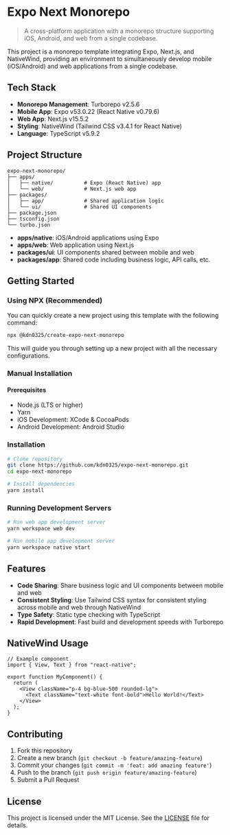 # Expo Next Monorepo

> A cross-platform application with a monorepo structure supporting iOS, Android, and web from a single codebase.

This project is a monorepo template integrating Expo, Next.js, and NativeWind, providing an environment to simultaneously develop mobile (iOS/Android) and web applications from a single codebase.

## Tech Stack

- **Monorepo Management**: Turborepo v2.5.6
- **Mobile App**: Expo v53.0.22 (React Native v0.79.6)
- **Web App**: Next.js v15.5.2
- **Styling**: NativeWind (Tailwind CSS v3.4.1 for React Native)
- **Language**: TypeScript v5.9.2

## Project Structure

```
expo-next-monorepo/
├── apps/
│   ├── native/          # Expo (React Native) app
│   └── web/             # Next.js web app
├── packages/
│   ├── app/             # Shared application logic
│   └── ui/              # Shared UI components
├── package.json
├── tsconfig.json
└── turbo.json
```

- **apps/native**: iOS/Android applications using Expo
- **apps/web**: Web application using Next.js
- **packages/ui**: UI components shared between mobile and web
- **packages/app**: Shared code including business logic, API calls, etc.

## Getting Started

### Using NPX (Recommended)

You can quickly create a new project using this template with the following command:

```bash
npx @kdn0325/create-expo-next-monorepo
```

This will guide you through setting up a new project with all the necessary configurations.

### Manual Installation

#### Prerequisites

- Node.js (LTS or higher)
- Yarn
- iOS Development: XCode & CocoaPods
- Android Development: Android Studio

### Installation

```bash
# Clone repository
git clone https://github.com/kdn0325/expo-next-monorepo.git
cd expo-next-monorepo

# Install dependencies
yarn install
```

### Running Development Servers

```bash
# Run web app development server
yarn workspace web dev

# Run mobile app development server
yarn workspace native start
```

## Features

- **Code Sharing**: Share business logic and UI components between mobile and web
- **Consistent Styling**: Use Tailwind CSS syntax for consistent styling across mobile and web through NativeWind
- **Type Safety**: Static type checking with TypeScript
- **Rapid Development**: Fast build and development speeds with Turborepo

## NativeWind Usage

```tsx
// Example component
import { View, Text } from "react-native";

export function MyComponent() {
  return (
    <View className="p-4 bg-blue-500 rounded-lg">
      <Text className="text-white font-bold">Hello World!</Text>
    </View>
  );
}
```

## Contributing

1. Fork this repository
2. Create a new branch (`git checkout -b feature/amazing-feature`)
3. Commit your changes (`git commit -m 'feat: add amazing feature'`)
4. Push to the branch (`git push origin feature/amazing-feature`)
5. Submit a Pull Request

## License

This project is licensed under the MIT License. See the [LICENSE](LICENSE) file for details.

